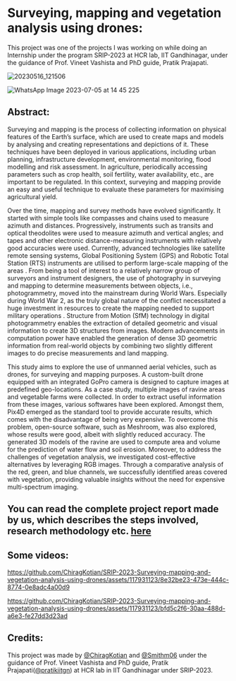 # Surveying, mapping and vegetation analysis using drones:
This project was one of the projects I was working on while doing an Internship under the program SRIP-2023 at HCR lab, IIT Gandhinagar, under the guidance of Prof. Vineet Vashista and PhD guide, Pratik Prajapati.

![20230516_121506](https://github.com/ChiragKotian/SRIP-2023-Surveying-mapping-and-vegetation-analysis-using-drones/assets/117931123/d72e5aae-bf55-4502-94f7-c622020f13d9)



![WhatsApp Image 2023-07-05 at 14 45 225](https://github.com/ChiragKotian/SRIP-2023-Surveying-mapping-and-vegetation-analysis-using-drones/assets/117931123/097475b4-c1ba-4612-aa18-de4058b72d5c)

## Abstract: 
Surveying and mapping is the process of collecting information on physical features of the Earth’s surface, which are used to create maps and models by analysing and creating
 representations and depictions of it. These techniques have been deployed in various
 applications, including urban planning, infrastructure development, environmental
 monitoring, flood modelling and risk assessment. In agriculture, periodically accessing
 parameters such as crop health, soil fertility, water availability, etc., are important to be
 regulated. In this context, surveying and mapping provide an easy and useful technique to
 evaluate these parameters for maximising agricultural yield.

Over the time, mapping and survey methods have evolved significantly. It started with simple
 tools like compasses and chains used to measure azimuth and distances. Progressively,
 instruments such as transits and optical theodolites were used to measure azimuth and vertical
 angles; and tapes and other electronic distance-measuring instruments with relatively good
 accuracies were used. Currently, advanced technologies like satellite remote sensing systems,
 Global Positioning System (GPS) and Robotic Total Station (RTS) instruments are utilised to
 perform large-scale mapping of the areas
. From being a tool of interest to a relatively
 narrow group of surveyors and instrument designers, the use of photography in surveying and
 mapping to determine measurements between objects, i.e., photogrammetry, moved into the
 mainstream during World Wars. Especially during World War 2, as the truly global nature of
 the conflict necessitated a huge investment in resources to create the mapping needed to
 support military operations
. Structure from Motion (SfM)
 technology in digital
 photogrammetry enables the extraction of detailed geometric and visual information to create
 3D structures from images. Modern advancements in computation power have enabled the
 generation of dense 3D geometric information from real-world objects by combining two
 slightly different images to do precise measurements and land mapping.
 
This study aims to explore the use of unmanned aerial vehicles, such as drones, for surveying
 and mapping purposes. A custom-built drone equipped with an integrated GoPro camera is
 designed to capture images at predefined geo-locations. As a case study, multiple images of
 ravine areas and vegetable farms were collected. In order to extract useful information from
 these images, various softwares have been explored. Amongst them, Pix4D emerged as the
 standard tool to provide accurate results, which comes with the disadvantage of being very
 expensive. To overcome this problem, open-source software, such as Meshroom, was also
 explored, whose results were good, albeit with slightly reduced accuracy. The generated 3D
 models of the ravine are used to compute area and volume for the prediction of water flow
 and soil erosion. Moreover, to address the challenges of vegetation analysis, we investigated
 cost-effective alternatives by leveraging RGB images. Through a comparative analysis of the
 red, green, and blue channels, we successfully identified areas covered with vegetation,
 providing valuable insights without the need for expensive multi-spectrum imaging.

 ## You can read the complete project report made by us, which describes the steps involved, research methodology etc. [here](https://github.com/ChiragKotian/SRIP-2023-Surveying-mapping-and-vegetation-analysis-using-drones/blob/main/SRIP___Chirag_and_Smit___Drone_Survey_compressed.pdf)

## Some videos:

https://github.com/ChiragKotian/SRIP-2023-Surveying-mapping-and-vegetation-analysis-using-drones/assets/117931123/8e32be23-473e-444c-8774-0e8adc4a00d9

https://github.com/ChiragKotian/SRIP-2023-Surveying-mapping-and-vegetation-analysis-using-drones/assets/117931123/bfd5c2f6-30aa-488d-a6e3-fe27dd3d23ad

## Credits:
This project was made by [@ChiragKotian](https://github.com/ChiragKotian) and [@Smithm06](https://github.com/Smitm06) under the guidance of Prof. Vineet Vashista and PhD guide, Pratik Prajapati([@pratikiitgn](https://github.com/pratikiitgn)) at HCR lab in IIT Gandhinagar under SRIP-2023.
